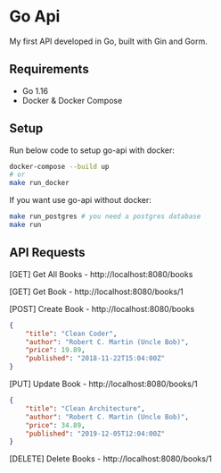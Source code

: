 # Go Api
My first API developed in Go, built with Gin and Gorm.

## Requirements
- Go 1.16
- Docker & Docker Compose

## Setup
Run below code to setup go-api with docker:
```zsh
docker-compose --build up
# or
make run_docker
```

If you want use go-api without docker:
```zsh
make run_postgres # you need a postgres database
make run
```

## API Requests
[GET] Get All Books - http://localhost:8080/books

[GET] Get Book - http://localhost:8080/books/1

[POST] Create Book - http://localhost:8080/books
```json
{
	"title": "Clean Coder",
	"author": "Robert C. Martin (Uncle Bob)",
	"price": 19.89,
	"published": "2018-11-22T15:04:00Z"
}
```

[PUT] Update Book - http://localhost:8080/books/1
```json
{
	"title": "Clean Architecture",
	"author": "Robert C. Martin (Uncle Bob)",
	"price": 34.89,
	"published": "2019-12-05T12:04:00Z"
}
```

[DELETE] Delete Books - http://localhost:8080/books/1
